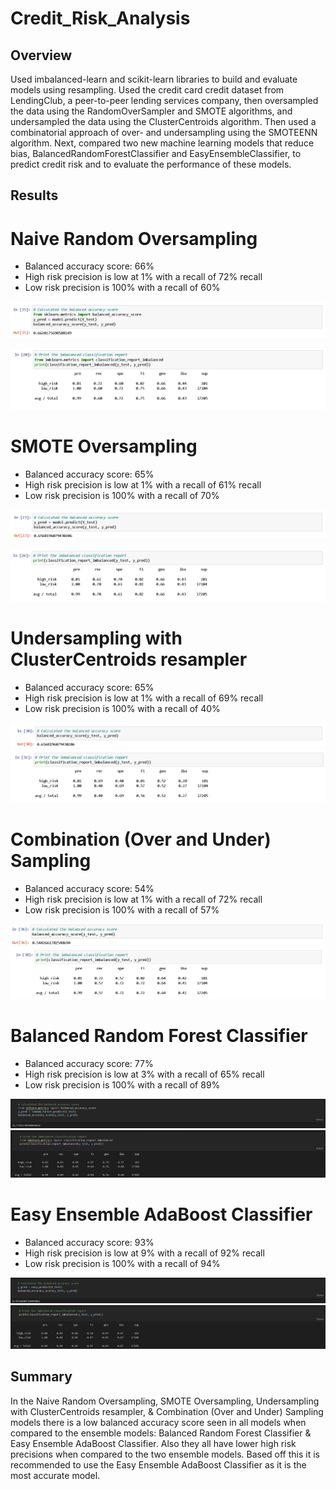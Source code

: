 # Credit_Risk_Analysis

## Overview

Used imbalanced-learn and scikit-learn libraries to build and evaluate models using resampling. Used the credit card credit dataset from LendingClub, a peer-to-peer lending services company, then oversampled the data using the RandomOverSampler and SMOTE algorithms, and undersampled the data using the ClusterCentroids algorithm. Then used a combinatorial approach of over- and undersampling using the SMOTEENN algorithm. Next, compared two new machine learning models that reduce bias, BalancedRandomForestClassifier and EasyEnsembleClassifier, to predict credit risk and to evaluate the performance of these models. 

## Results 

# Naive Random Oversampling

- Balanced accuracy score: 66%
- High risk precision is low at 1% with a recall of 72% recall
- Low risk precision is 100% with a recall of 60%

![Naive_Random_Oversampling](https://github.com/xanderbilt23/Credit_Risk_Analysis/blob/main/Images/Naive_Random_Oversampling.png)

![Naive_Random_Oversampling_Pre](https://github.com/xanderbilt23/Credit_Risk_Analysis/blob/main/Images/Naive_Random_Oversampling_pre.png)

# SMOTE Oversampling

- Balanced accuracy score: 65%
- High risk precision is low at 1% with a recall of 61% recall
- Low risk precision is 100% with a recall of 70%

![SMOTE_Oversampling](https://github.com/xanderbilt23/Credit_Risk_Analysis/blob/main/Images/SMOTE%20Oversampling.png)

![SMOTE_Oversampling_pre](https://github.com/xanderbilt23/Credit_Risk_Analysis/blob/main/Images/SMOTE%20Oversampling_pre.png)

# Undersampling with ClusterCentroids resampler

- Balanced accuracy score: 65%
- High risk precision is low at 1% with a recall of 69% recall
- Low risk precision is 100% with a recall of 40%

![ClusterCentroids](https://github.com/xanderbilt23/Credit_Risk_Analysis/blob/main/Images/ClusterCentroids.png)
![ClusterCentroids_pre](https://github.com/xanderbilt23/Credit_Risk_Analysis/blob/main/Images/ClusterCentroids_pre.png)

# Combination (Over and Under) Sampling

- Balanced accuracy score: 54%
- High risk precision is low at 1% with a recall of 72% recall
- Low risk precision is 100% with a recall of 57%

![Over_and_Under](https://github.com/xanderbilt23/Credit_Risk_Analysis/blob/main/Images/Over%20and%20Under.png)
![Over_and_Under_pre](https://github.com/xanderbilt23/Credit_Risk_Analysis/blob/main/Images/Over%20and%20Under_pre.png)

# Balanced Random Forest Classifier

- Balanced accuracy score: 77%
- High risk precision is low at 3% with a recall of 65% recall
- Low risk precision is 100% with a recall of 89%

![Random Forest](https://github.com/xanderbilt23/Credit_Risk_Analysis/blob/main/Images/Balanced%20Random%20Forest%20Classifier.png)
![Random Forest_pre](https://github.com/xanderbilt23/Credit_Risk_Analysis/blob/main/Images/Balanced%20Random%20Forest%20Classifier_pre.png)

# Easy Ensemble AdaBoost Classifier

- Balanced accuracy score: 93%
- High risk precision is low at 9% with a recall of 92% recall
- Low risk precision is 100% with a recall of 94%

![Ensemble AdaBoost](https://github.com/xanderbilt23/Credit_Risk_Analysis/blob/main/Images/Easy%20Ensemble%20AdaBoost%20Classifier.png)
![Ensemble AdaBoost_pre](https://github.com/xanderbilt23/Credit_Risk_Analysis/blob/main/Images/Easy%20Ensemble%20AdaBoost%20Classifier_pre.png)

## Summary 


In the Naive Random Oversampling, SMOTE Oversampling, Undersampling with ClusterCentroids resampler, & Combination (Over and Under) Sampling models there is a low balanced accuracy score seen in all models when compared to the ensemble models: Balanced Random Forest Classifier & Easy Ensemble AdaBoost Classifier. Also they all have lower high risk precisions when compared to the two ensemble models. Based off this it is recommended to use the Easy Ensemble AdaBoost Classifier as it is the most accurate model. 
